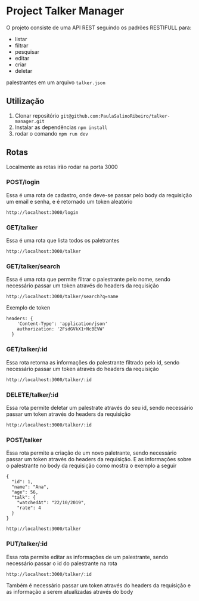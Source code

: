 # Project Talker Manager

O projeto consiste de uma API REST seguindo os padrões RESTIFULL para:

  - listar
  - filtrar
  - pesquisar
  - editar
  - criar 
  - deletar 
 
 palestrantes em um arquivo `talker.json` 

## Utilização 

1. Clonar repositório `git@github.com:PaulaSalinoRibeiro/talker-manager.git`
2. Instalar as dependências `npm install`
3. rodar o comando `npm run dev`


## Rotas

Localmente as rotas irão rodar na porta 3000

### POST/login

Essa é uma rota de cadastro, onde deve-se passar pelo body da requisição um email e senha, e é retornado um token aleatório

`http://localhost:3000/login`


### GET/talker

Essa é uma rota que lista todos os paletrantes

`http://localhost:3000/talker`


### GET/talker/search

Essa é uma rota que permite filtrar o palestrante pelo nome, sendo necessário passar um token através do headers da requisição

`http://localhost:3000/talker/search?q=name`

Exemplo de token 

```
headers: {
    'Content-Type': 'application/json'
    authorization: '2FsdGVkX1+NcBEVW'
  }
```


### GET/talker/:id 

Essa rota retorna as informações do palestrante filtrado pelo id, sendo necessário passar um token através do headers da requisição

`http://localhost:3000/talker/:id`

### DELETE/talker/:id 

Essa rota permite deletar um palestrate através do seu id, sendo necessário passar um token através do headers da requisição

`http://localhost:3000/talker/:id`

### POST/talker

Essa rota permite a criação de um novo paletrante, sendo necessário passar um token através do headers da requisição. E as informações sobre o palestrante no body da requisição como mostra o exemplo a seguir

```
{
  "id": 1,
  "name": "Ana",
  "age": 56,
  "talk": {
    "watchedAt": "22/10/2019",
    "rate": 4
  }
}
```

`http://localhost:3000/talker`

### PUT/talker/:id

Essa rota permite editar as informações de um palestrante, sendo necessário passar o id do palestrante na rota 

`http://localhost:3000/talker/:id`

Também é necessário passar um token através do headers da requisição e as informação a serem atualizadas através do body 

